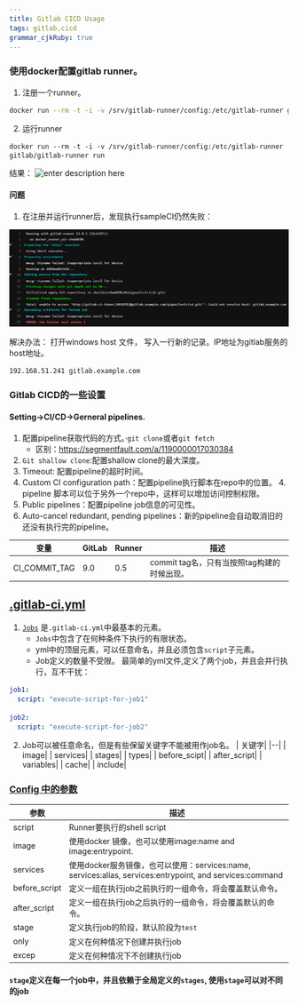 ```yaml
---
title: Gitlab CICD Usage 
tags: gitlab,cicd
grammar_cjkRuby: true
---
```


### 使用docker配置gitlab runner。
1. 注册一个runner。

 ```sh
 docker run --rm -t -i -v /srv/gitlab-runner/config:/etc/gitlab-runner gitlab/gitlab-runner register
 ```
 2. 运行runner

```
docker run --rm -t -i -v /srv/gitlab-runner/config:/etc/gitlab-runner gitlab/gitlab-runner run
```
结果：
![enter description here](https://raw.githubusercontent.com/110011010/StoryNoteRepo/master/StoryNoteImg/1591428174705.png_6)
#### 问题
1. 在注册并运行runner后，发现执行sampleCI仍然失败：

![](./images/1591428256225.png)

解决办法： 打开windows host 文件， 写入一行新的记录。IP地址为gitlab服务的host地址。
```
192.168.51.241 gitlab.example.com
```

### Gitlab CICD的一些设置

#### Setting->CI/CD->Gerneral pipelines.
1. 配置pipeline获取代码的方式。·`git clone`或者`git fetch`
	* 区别：https://segmentfault.com/a/1190000017030384
1. `Git shallow clone`:配置shallow clone的最大深度。
2. Timeout: 配置pipeline的超时时间。
3. Custom CI configuration path：配置pipeline执行脚本在repo中的位置。
	4. pipeline 脚本可以位于另外一个repo中，这样可以增加访问控制权限。
4. Public pipelines：配置pipeline job信息的可见性。
5. Auto-cancel redundant, pending pipelines：新的pipeline会自动取消旧的还没有执行完的pipeline。


变量|GitLab|Runner|描述
---|---|---|---
CI_COMMIT_TAG|9.0|0.5|commit tag名，只有当按照tag构建的时候出现。

## [.gitlab-ci.yml](https://docs.gitlab.com/ee/ci/yaml/)
1. [`Jobs`](https://docs.gitlab.com/ee/ci/yaml/) 是`.gitlab-ci.yml`中最基本的元素。
	* `Jobs`中包含了在何种条件下执行的有限状态。
	* yml中的顶层元素，可以任意命名，并且必须包含`script`子元素。
	* Job定义的数量不受限。
最简单的yml文件,定义了两个job，并且会并行执行，互不干扰：
```yml
job1:
  script: "execute-script-for-job1"

job2:
  script: "execute-script-for-job2"
```

2. Job可以被任意命名，但是有些保留关键字不能被用作job名。
	| 关键字|
	|--|
	| image|
	| services|
	| stages|
	| types|
	| before_scipt|
	| after_script|
	| variables|
	| cache|
	| include|
	

### [Config 中的参数](https://docs.gitlab.com/ee/ci/yaml/#configuration-parameters)
| 参数| 描述|
|---|---|
| script| Runner要执行的shell script|
| image| 使用docker 镜像，也可以使用image:name and image:entrypoint.|
| services| 使用docker服务镜像，也可以使用：services:name, services:alias, services:entrypoint, and services:command
| before_script| 定义一组在执行job之前执行的一组命令，将会覆盖默认命令。|
| after_script| 定义一组在执行job之后执行的一组命令，将会覆盖默认的命令。|
| stage| 定义执行job的阶段，默认阶段为`test`|
| only| 定义在何种情况下创建并执行job|
| excep| 定义在何种情况下不创建执行job|


#### `stage`定义在每一个job中，并且依赖于全局定义的`stages`,  使用`stage`可以对不同的job
